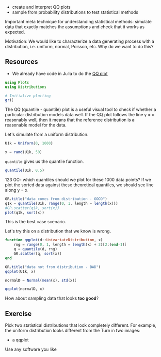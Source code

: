 - create and interpret QQ plots
- sample from probability distributions to test statistical methods

Important meta technique for understanding statistical methods: simulate data that exactly matches the assumptions and check that it works as expected.

Motivation: We would like to characterize a data generating process with a distribution, i.e. uniform, normal, Poisson, etc.
Why do we want to do this?

## Resources

- We already have code in Julia to do the [QQ plot](https://github.com/JuliaPlots/StatsPlots.jl#quantile-quantile-plots)

```julia
using Plots
using Distributions

# Initialize plotting
gr()
```

The QQ (quantile - quantile) plot is a useful visual tool to check if whether a particular distribution models data well.
If the QQ plot follows the line y = x reasonably well, then it means that the reference distribution is a reasonable model for the data.

Let's simulate from a uniform distribution.

```julia
U1k = Uniform(0, 1000)

x = rand(U1k, 50)
```

`quantile` gives us the quantile function.

```julia
quantile(U1k, 0.5)
```

123 GO- which quantiles should we plot for these 1000 data points?
If we plot the sorted data against these theoretical quantiles, we should see line along y = x.

```julia
GR.title("data comes from distribution - GOOD")
q1k = quantile(U1k, range(0, 1, length = length(x)))
#GR.scatter(q1k, sort(x))
plot(q1k, sort(x))
```

This is the best case scenario.

Let's try this on a distribution that we know is wrong.

```julia
function qqplot(d::UnivariateDistribution, x)
    rng = range(0, 1, length = length(x) + 2)[2:(end-1)]
    q = quantile(d, rng)
    GR.scatter(q, sort(x))
end

GR.title("data not from distribution - BAD")
qqplot(U1k, x)

normalD = Normal(mean(x), std(x))

qqplot(normalD, x)
```

How about sampling data that looks __too good__?

## Exercise

Pick two statistical distributions that look completely different.
For example, the uniform distribution looks different from the 
Turn in two images:

- a qqplot

Use any software you like
